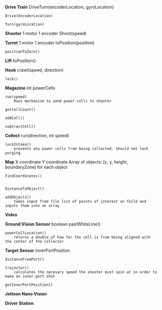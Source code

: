 **Drive Train**
    DriveTurn(encoderLocation, gyroLocation)

    Drive(EncoderLocation)

    Turn(gyroLocation)

**Shooter**
    1 motor
    1 encoder
    Shoot(speed)

**Turret**
    1 motor
    1 encoder
    toPosition(position)

    positionToZero()


**Lift**
    toPosition()
    
**Hook**
    crawl(speed, direction)

    lock()

**Magazine**
    int powerCells

    run(speed)
        Runs mechanism to send power cells to shooter

    getCellCount()

    addCell()

    subtractCell()

**Collect**
    run(direction, int speed)

    lockIntake()
        prevents any power cells from being collected. Should not lock purging. 

**Map**
    X coordinate
    Y coordinate
    Array of objects: [x, y, height, boundaryZone] for each object

    FindCoordinates()
    

    DistanceToObject()

    addObjects()
        takes input from file list of points of interest on feild and inputs them into an array

**Video**

**Ground Vision Sensor**
    boolean pastWhiteLine()

    powerCellLocation()
        returns a double of how far the cell is from being aligned with the center of the collector
    
**Target Sensor**
    innerPortPosition

    distanceFromPort()

    trajector()
        calculates the necesary speed the shooter must spin at in order to make an inner port shot

    getInnerPortPosition()
        

**Jettson Nano Vision**

**Driver Station**
    

